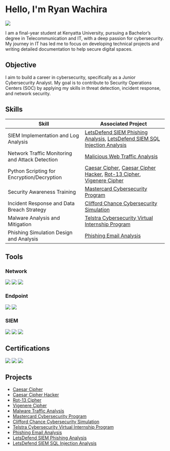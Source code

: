 # Hello, I'm Ryan Wachira
<a href="https://www.linkedin.com/in/ryan-wachira-28a856251/"><img src="https://img.shields.io/badge/-LinkedIn-0072b1?&style=for-the-badge&logo=linkedin&logoColor=white" /></a>

I am a final-year student at Kenyatta University, pursuing a Bachelor’s degree in Telecommunication and IT, with a deep passion for cybersecurity. My journey in IT has led me to focus on developing technical projects and writing detailed documentation to help secure digital spaces.

## Objective
I aim to build a career in cybersecurity, specifically as a Junior Cybersecurity Analyst. My goal is to contribute to Security Operations Centers (SOC) by applying my skills in threat detection, incident response, and network security.

## Skills

| Skill                                         | Associated Project         |
|-----------------------------------------------|----------------------------|
| SIEM Implementation and Log Analysis          | [LetsDefend SIEM Phishing Analysis](https://github.com/Ryan-Wachira/letsdefend-siem-soc140-event82), [LetsDefend SIEM SQL Injection Analysis](https://github.com/Ryan-Wachira/SIEM-SQL-Injection-Incident)|
| Network Traffic Monitoring and Attack Detection | [Malicious Web Traffic Analysis](https://github.com/Ryan-Wachira/Malicious-Web-Traffic-Analysis)|
| Python Scripting for Encryption/Decryption    | [Caesar Cipher](https://github.com/Ryan-Wachira/caesar-cipher), [Caesar Cipher Hacker](https://github.com/Ryan-Wachira/caesar-cipher-hacker), [Rot-13 Cipher](https://github.com/Ryan-Wachira/rot13-cipher), [Vigenere Cipher](https://github.com/Ryan-Wachira/Vigenere_Cipher)|
| Security Awareness Training                   | [Mastercard Cybersecurity Program](https://github.com/Ryan-Wachira/MasterCard-Cybersecurity-Virtual-Internship)|
| Incident Response and Data Breach Strategy    | [Clifford Chance Cybersecurity Simulation](https://github.com/Ryan-Wachira/Clifford-Chance-Cybersecurity-Virtual-Internship)|
| Malware Analysis and Mitigation               | [Telstra Cybersecurity Virtual Internship Program](https://github.com/Ryan-Wachira/Telstra-Cybersecurity-Virtual-Internship)|
| Phishing Simulation Design and Analysis       | [Phishing Email Analysis](https://github.com/Ryan-Wachira/Phishing-Email-Analysis)|


## Tools

### Network
<div>
    <img src="https://img.shields.io/badge/-Wireshark-1679A7?&style=for-the-badge&logo=Wireshark&logoColor=white" />
    <img src="https://img.shields.io/badge/-Suricata-EF3B2D?&style=for-the-badge&logo=Suricata&logoColor=white" />
    <img src="https://img.shields.io/badge/-Zeek-777BB4?&style=for-the-badge&logo=Zeek&logoColor=white" />
</div>

### Endpoint
<div>
    <img src="https://img.shields.io/badge/-Microsoft_Defender_for_Endpoint-00A4EF?&style=for-the-badge&logo=Microsoft&logoColor=white" />
    <img src="https://img.shields.io/badge/-Velociraptor-4B275F?&style=for-the-badge&logo=Velociraptor&logoColor=white" />
</div>

### SIEM
<div>
    <img src="https://img.shields.io/badge/-Splunk-000000?&style=for-the-badge&logo=Splunk&logoColor=white" />
    <img src="https://img.shields.io/badge/-Elastic-005571?&style=for-the-badge&logo=Elastic&logoColor=white" />
    <img src="https://img.shields.io/badge/-Microsoft_Sentinel-0078D4?&style=for-the-badge&logo=Microsoft&logoColor=white" />
</div>

## Certifications
<div>
<img src="https://img.shields.io/badge/-Security%2B-FF0000?&style=for-the-badge&logo=CompTIA&logoColor=white" />
<img src="https://img.shields.io/badge/-Networking_Basics-1BA0D7?&style=for-the-badge&logo=Cisco&logoColor=white" />
<img src="https://img.shields.io/badge/-Crowdsec_Cyberthreat_Intelligence-001D57?&style=for-the-badge&logo=Crowdsec&logoColor=white" />

</div>

## Projects
- [Caesar Cipher](https://github.com/Ryan-Wachira/caesar-cipher)
- [Caesar Cipher Hacker](https://github.com/Ryan-Wachira/caesar-cipher-hacker)
- [Rot-13 Cipher](https://github.com/Ryan-Wachira/rot13-cipher)
- [Vigenere Cipher](https://github.com/Ryan-Wachira/Vigenere_Cipher)
- [Malware Traffic Analysis](https://github.com/Ryan-Wachira/Malicious-Web-Traffic-Analysis)
- [Mastercard Cybersecurity Program](https://github.com/Ryan-Wachira/MasterCard-Cybersecurity-Virtual-Internship)
- [Clifford Chance Cybersecurity Simulation](https://github.com/Ryan-Wachira/Clifford-Chance-Cybersecurity-Virtual-Internship)
- [Telstra Cybersecurity Virtual Internship Program](https://github.com/Ryan-Wachira/Telstra-Cybersecurity-Virtual-Internship)
- [Phishing Email Analysis](https://github.com/Ryan-Wachira/Phishing-Email-Analysis)
- [LetsDefend SIEM Phishing Analysis](https://github.com/Ryan-Wachira/letsdefend-siem-soc140-event82)
- [LetsDefend SIEM SQL Injection Analysis](https://github.com/Ryan-Wachira/SIEM-SQL-Injection-Incident)
